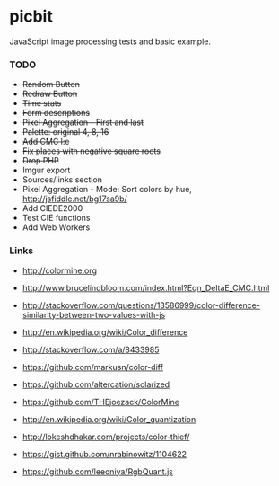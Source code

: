 # picbit
JavaScript image processing tests and basic example.

### TODO

- ~~Random Button~~
- ~~Redraw Button~~
- ~~Time stats~~
- ~~Form descriptions~~
- ~~Pixel Aggregation - First and last~~
- ~~Palette: original 4, 8, 16~~
- ~~Add CMC l:c~~
- ~~Fix places with negative square roots~~
- ~~Drop PHP~~
- Imgur export
- Sources/links section
- Pixel Aggregation - Mode: Sort colors by hue, http://jsfiddle.net/bg17sa9b/
- Add CIEDE2000
- Test CIE functions
- Add Web Workers

### Links

- http://colormine.org
- http://www.brucelindbloom.com/index.html?Eqn_DeltaE_CMC.html
- http://stackoverflow.com/questions/13586999/color-difference-similarity-between-two-values-with-js
- http://en.wikipedia.org/wiki/Color_difference
- http://stackoverflow.com/a/8433985
- https://github.com/markusn/color-diff
- https://github.com/altercation/solarized
- https://github.com/THEjoezack/ColorMine

- http://en.wikipedia.org/wiki/Color_quantization
- http://lokeshdhakar.com/projects/color-thief/
- https://gist.github.com/nrabinowitz/1104622
- https://github.com/leeoniya/RgbQuant.js